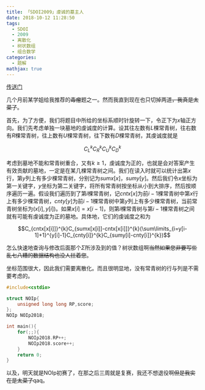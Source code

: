 ```yaml
---
title: 「SDOI2009」虔诚的墓主人
date: 2018-10-12 11:28:50
tags:
  - SDOI
  - 2009
  - 离散化
  - 树状数组
  - 组合数学
categories:
  - 题解
mathjax: true
---
```

[传送门](https://www.luogu.org/problemnew/show/P2154)

<!-- more -->

几个月前某学姐给我推荐的~~毒瘤~~题之一。然而我直到现在也只切掉两道~~，我真是太菜了~~。

首先，为了方便，我们将题目中所给的坐标系顺时针旋转一下，令正下为$x$轴正方向。我们先考虑单独一块墓地的虔诚度的计算。设其往左数有$L$棵常青树，往右数有$R$棵常青树，往上数有$U$棵常青树，往下数有$D$棵常青树，其虔诚度就是

$$C_{L}^{k}C_{R}^{k}C_{U}^{k}C_{D}^{k}$$

考虑到墓地不能和常青树重合，又有$k\geqslant 1$，虔诚度为正的，也就是会对答案产生有效贡献的墓地，一定是在某几棵常青树之间。我们在读入时就可以统计出第$x$行，第$y$列上有多少棵常青树，分别记为$sumx[x]$，$sumy[y]$。然后我们令$x$坐标为第一关键字，$y$坐标为第二关键字，将所有常青树按坐标从小到大排序，然后按顺序遍历一遍。假设我们遍历到了第$i$棵常青树，记$cntx[x]$为前$i-1$棵常青树中第$x$行上有多少棵常青树，$cnty[y]$为前$i-1$棵常青树中第$y$列上有多少棵常青树，当前常青树坐标为$(x[i],y[i])$。如果$x[i]=x[i-1]$，则第$i$棵常青树与第$i-1$棵常青树之间就有可能有虔诚度为正的墓地。具体地，它们的虔诚度之和为

$$C_{cntx[x[i]]}^{k}C_{sumx[x[i]]-cntx[x[i]]}^{k}(\sum\limits_{i=y[i-1]+1}^{y[i]-1}C_{cnty[i]}^{k}C_{sumy[i]-cnty[i]}^{k})$$

怎么快速地查询与修改后面那个$\Sigma$所涉及到的值？树状数组啊~~当然如果您非要写些乱七八糟的数据结构也没人拦着您~~。

坐标范围很大，因此我们需要离散化。而且很明显地，没有常青树的行与列是不需要考虑的。

```cpp
#include<cstdio>

struct NOIp{
    unsigned long long RP,score;
};
NOIp NOIp2018;

int main(){
    for(;;){
        NOIp2018.RP++;
        NOIp2018.score++;
    }
    return 0;
}
```

以及，明天就是NOIp初赛了，在那之后三周就是复赛，我还不想退役啊~~但是我实在是太菜了~~qaq。

